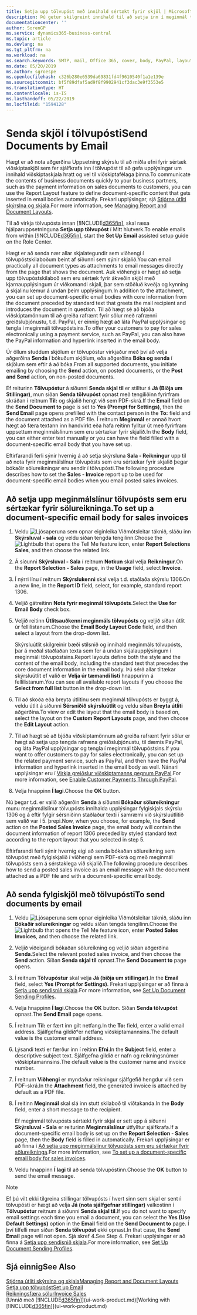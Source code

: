 ```yaml
---
title: Setja upp tölvupóst með innihald sértækt fyrir skjöl | Microsoft Docs
description: Þú getur skilgreint innihald til að setja inn í meginmál tölvupóstskeytis, til dæmis PayPal tengil. Þú getur líka sett skjöl í viðhengi tölvupóstskeyta.
documentationcenter: ''
author: SorenGP
ms.service: dynamics365-business-central
ms.topic: article
ms.devlang: na
ms.tgt_pltfrm: na
ms.workload: na
ms.search.keywords: SMTP, mail, Office 365, cover, body, PayPal, layout
ms.date: 05/20/2019
ms.author: sgroespe
ms.openlocfilehash: c326b280e6539da69831fd4f9610540f1a1e139e
ms.sourcegitcommit: bf5f89dfaf5ad9f8f9902941cf3dac3e9f3553e5
ms.translationtype: HT
ms.contentlocale: is-IS
ms.lasthandoff: 05/22/2019
ms.locfileid: "1594128"
---
```

# <a name="send-documents-by-email"></a><span data-ttu-id="48841-104">Senda skjöl í tölvupósti</span><span class="sxs-lookup"><span data-stu-id="48841-104">Send Documents by Email</span></span>
<span data-ttu-id="48841-105">Hægt er að nota aðgerðina Uppsetning skýrslu til að miðla efni fyrir sértæk viðskiptaskjöl sem fer sjálfkrafa inn í tölvupóst til að gefa upplýsingar um innihald viðskiptaskjala hratt og vel til viðskiptafélaga þinna.</span><span class="sxs-lookup"><span data-stu-id="48841-105">To communicate the contents of business documents quickly to your business partners, such as the payment information on sales documents to customers, you can use the Report Layout feature to define document-specific content that gets inserted in email bodies automatically.</span></span> <span data-ttu-id="48841-106">Frekari upplýsingar, sjá [Stjórna útliti skýrslna og skjala](ui-manage-report-layouts.md).</span><span class="sxs-lookup"><span data-stu-id="48841-106">For more information, see [Managing Report and Document Layouts](ui-manage-report-layouts.md).</span></span>

<span data-ttu-id="48841-107">Til að virkja tölvupósta innan [!INCLUDE[d365fin](includes/d365fin_md.md)], skal ræsa hjálparuppsetninguna **Setja upp tölvupóst** í Mitt hlutverk.</span><span class="sxs-lookup"><span data-stu-id="48841-107">To enable emails from within [!INCLUDE[d365fin](includes/d365fin_md.md)], start the **Set Up Email** assisted setup guide on the Role Center.</span></span>

<span data-ttu-id="48841-108">Hægt er að senda nær allar skjalategundir sem viðhengi í tölvupóstskilaboðum beint af síðunni sem sýnir skjalið.</span><span class="sxs-lookup"><span data-stu-id="48841-108">You can email practically all document types as attachments to email messages directly from the page that shows the document.</span></span> <span data-ttu-id="48841-109">Auk viðhengis er hægt að setja upp tölvupóstskilaboð sem eru sértæk fyrir ákveðin skjöl með kjarnaupplýsingum úr viðkomandi skjali, þar sem stöðluð kveðja og kynning á skjalinu kemur á undan þeim upplýsingum.</span><span class="sxs-lookup"><span data-stu-id="48841-109">In addition to the attachment, you can set up document-specific email bodies with core information from the document preceded by standard text that greets the mail recipient and introduces the document in question.</span></span> <span data-ttu-id="48841-110">Til að hægt sé að bjóða viðskiptamönnum til að greiða rafrænt fyrir sölur með rafrænni greiðsluþjónustu, t.d. PayPal, er einnig hægt að láta PayPal upplýsingar og tengla í meginmáli tölvupóstsins.</span><span class="sxs-lookup"><span data-stu-id="48841-110">To offer your customers to pay for sales electronically using a payment service, such as PayPal, you can also have the PayPal information and hyperlink inserted in the email body.</span></span>

<span data-ttu-id="48841-111">Úr öllum studdum skjölum er tölvupóstur virkjaður með því að velja aðgerðina **Senda** í bókuðum skjölum, eða aðgerðina **Bóka og senda** í skjölum sem eftir á að bóka.</span><span class="sxs-lookup"><span data-stu-id="48841-111">From all supported documents, you initiate emailing by choosing the **Send** action, on posted documents, or the **Post and Send** action, on non-posted documents.</span></span>

<span data-ttu-id="48841-112">Ef reiturinn **Tölvupóstur** á síðunni **Senda skjal til** er stilltur á **Já (Biðja um Stillingar)**, mun síðan **Senda tölvupóst** opnast með tengiliðinn fyrirfram skráðan í reitnum **Til:** og skjalið hengt við sem PDF-skrá.</span><span class="sxs-lookup"><span data-stu-id="48841-112">If the **Email** field on the **Send Document to** page is set to **Yes (Prompt for Settings)**, then the **Send Email** page opens prefilled with the contact person in the **To:** field and the document attached as a PDF file.</span></span> <span data-ttu-id="48841-113">Í reitnum **Meginmál** er annað hvort hægt að færa textann inn handvirkt eða hafa reitinn fylltur út með fyrirfram uppsettum meginmálslínum sem eru sértækar fyrir skjalið.</span><span class="sxs-lookup"><span data-stu-id="48841-113">In the **Body** field, you can either enter text manually or you can have the field filled with a document-specific email body that you have set up.</span></span>

<span data-ttu-id="48841-114">Eftirfarandi ferli sýnir hvernig á að setja skýrsluna **Sala - Reikningur** upp til að nota fyrir meginmálslínur tölvupósts sem eru sértækar fyrir skjalið þegar bókaðir sölureikningar eru sendir í tölvupósti.</span><span class="sxs-lookup"><span data-stu-id="48841-114">The following procedure describes how to set the **Sales - Invoice** report up to be used for document-specific email bodies when you email posted sales invoices.</span></span>

## <a name="to-set-up-a-document-specific-email-body-for-sales-invoices"></a><span data-ttu-id="48841-115">Að setja upp meginmálslínur tölvupósts sem eru sértækar fyrir sölureikninga.</span><span class="sxs-lookup"><span data-stu-id="48841-115">To set up a document-specific email body for sales invoices</span></span>
1. <span data-ttu-id="48841-116">Veldu ![Ljósaperuna sem opnar eiginleika Viðmótsleitar](media/ui-search/search_small.png "Segðu mér hvað þú vilt gera") táknið, sláðu inn **Skýrsluval - sala** og veldu síðan tengda tengilinn.</span><span class="sxs-lookup"><span data-stu-id="48841-116">Choose the ![Lightbulb that opens the Tell Me feature](media/ui-search/search_small.png "Tell me what you want to do") icon, enter **Report Selections Sales**, and then choose the related link.</span></span>
2. <span data-ttu-id="48841-117">Á síðunni **Skýrsluval - Sala** í reitnum **Notkun** skal velja **Reikningur**.</span><span class="sxs-lookup"><span data-stu-id="48841-117">On the **Report Selection - Sales** page, in the **Usage** field, select **Invoice**.</span></span>
3. <span data-ttu-id="48841-118">Í nýrri línu í reitnum **Skýrslukenni** skal velja t.d. staðlaða skýrslu 1306.</span><span class="sxs-lookup"><span data-stu-id="48841-118">On a new line, in the **Report ID** field, select, for example, standard report 1306.</span></span>
4. <span data-ttu-id="48841-119">Veljið gátreitinn **Nota fyrir meginmál tölvupósts**.</span><span class="sxs-lookup"><span data-stu-id="48841-119">Select the **Use for Email Body** check box.</span></span>
5. <span data-ttu-id="48841-120">Veljið reitinn **Útlitsauðkenni meginmáls tölvupósts** og veljið síðan útlit úr fellilistanum.</span><span class="sxs-lookup"><span data-stu-id="48841-120">Choose the **Email Body Layout Code** field, and then select a layout from the drop-down list.</span></span>

    <span data-ttu-id="48841-121">Skýrsluútlit skilgreinir bæði stílsnið og innihald meginmáls tölvupósts, þar á meðal staðlaðan texta sem fer á undan skjalaupplýsingum í meginmáli tölvupóstsins.</span><span class="sxs-lookup"><span data-stu-id="48841-121">Report layouts define both the style and the content of the email body, including the standard text that precedes the core document information in the email body.</span></span> <span data-ttu-id="48841-122">Þú sérð allar tiltækar skýrsluútlit ef valið er **Velja úr tæmandi listi** hnappurinn á fellilistanum.</span><span class="sxs-lookup"><span data-stu-id="48841-122">You can see all available report layouts if you choose the **Select from full list** button in the drop-down list.</span></span>
6. <span data-ttu-id="48841-123">Til að skoða eða breyta útlitinu sem meginmál tölvupósts er byggt á, veldu útlit á síðunni **Sérsniðið skýrsluútlit** og veldu síðan **Breyta útliti** aðgerðina.</span><span class="sxs-lookup"><span data-stu-id="48841-123">To view or edit the layout that the email body is based on, select the layout on the **Custom Report Layouts** page, and then choose the **Edit Layout** action.</span></span>
7. <span data-ttu-id="48841-124">Til að hægt sé að bjóða viðskiptamönnum að greiða rafrænt fyrir sölur er hægt að setja upp tengda rafræna greiðsluþjónustu, til dæmis PayPal, og láta PayPal upplýsingar og tengla í meginmál tölvupóstsins.</span><span class="sxs-lookup"><span data-stu-id="48841-124">If you want to offer customers to pay for sales electronically, you can set up the related payment service, such as PayPal, and then have the PayPal information and hyperlink inserted in the email body as well.</span></span> <span data-ttu-id="48841-125">Nánari upplýsingar eru í [Virkja greiðslur viðskiptamanns gegnum PayPal](sales-how-enable-payment-service-extensions.md).</span><span class="sxs-lookup"><span data-stu-id="48841-125">For more information, see [Enable Customer Payments Through PayPal](sales-how-enable-payment-service-extensions.md).</span></span>
8. <span data-ttu-id="48841-126">Velja hnappinn **Í lagi**.</span><span class="sxs-lookup"><span data-stu-id="48841-126">Choose the **OK** button.</span></span>

<span data-ttu-id="48841-127">Nú þegar t.d. er valið aðgerðin **Senda** á síðunni **Bókaður sölureikningur** munu meginmálslínur tölvupósts innihalda upplýsingar fylgiskjals skýrslu 1306 og á eftir fylgir sérsniðinn staðlaður texti í samræmi við skýrsluútlitið sem valið var í 5. þrepi.</span><span class="sxs-lookup"><span data-stu-id="48841-127">Now, when you choose, for example, the **Send** action on the **Posted Sales Invoice** page, the email body will contain the document information of report 1306 preceded by styled standard text according to the report layout that you selected in step 5.</span></span>

<span data-ttu-id="48841-128">Eftirfarandi ferli sýnir hvernig eigi að senda bókaðan sölureikning sem tölvupóst með fylgiskjalið í viðhengi sem PDF-skrá og með meginmál tölvupósts sem á sérstaklega við skjalið.</span><span class="sxs-lookup"><span data-stu-id="48841-128">The following procedure describes how to send a posted sales invoice as an email message with the document attached as a PDF file and with a document-specific email body.</span></span>

## <a name="to-send-documents-by-email"></a><span data-ttu-id="48841-129">Að senda fylgiskjöl með tölvupósti</span><span class="sxs-lookup"><span data-stu-id="48841-129">To send documents by email</span></span>
1. <span data-ttu-id="48841-130">Veldu ![Ljósaperuna sem opnar eiginleika Viðmótsleitar](media/ui-search/search_small.png "Segðu mér hvað þú vilt gera") táknið, sláðu inn **Bókaðir sölureikningar** og veldu síðan tengda tengilinn.</span><span class="sxs-lookup"><span data-stu-id="48841-130">Choose the ![Lightbulb that opens the Tell Me feature](media/ui-search/search_small.png "Tell me what you want to do") icon, enter **Posted Sales Invoices**, and then choose the related link.</span></span>
2. <span data-ttu-id="48841-131">Veljið viðeigandi bókaðan sölureikning og veljið síðan aðgerðina **Senda**.</span><span class="sxs-lookup"><span data-stu-id="48841-131">Select the relevant posted sales invoice, and then choose the **Send** action.</span></span> <span data-ttu-id="48841-132">Síðan **Senda skjal til** opnast.</span><span class="sxs-lookup"><span data-stu-id="48841-132">The **Send Document to** page opens.</span></span>
3. <span data-ttu-id="48841-133">Í reitnum **Tölvupóstur** skal velja **Já (biðja um stillingar)**.</span><span class="sxs-lookup"><span data-stu-id="48841-133">In the **Email** field, select **Yes (Prompt for Settings)**.</span></span> <span data-ttu-id="48841-134">Frekari upplýsingar er að finna á [Setja upp sendisnið skjala](sales-how-setup-document-send-profiles.md).</span><span class="sxs-lookup"><span data-stu-id="48841-134">For more information, see [Set Up Document Sending Profiles](sales-how-setup-document-send-profiles.md).</span></span>
4. <span data-ttu-id="48841-135">Velja hnappinn **Í lagi**.</span><span class="sxs-lookup"><span data-stu-id="48841-135">Choose the **OK** button.</span></span> <span data-ttu-id="48841-136">Síðan **Senda tölvupóst** opnast.</span><span class="sxs-lookup"><span data-stu-id="48841-136">The **Send Email** page opens.</span></span>
5. <span data-ttu-id="48841-137">Í reitnum **Til:** er fært inn gilt netfang.</span><span class="sxs-lookup"><span data-stu-id="48841-137">In the **To:** field, enter a valid email address.</span></span> <span data-ttu-id="48841-138">Sjálfgefna gildið°er netfang viðskiptamannsins.</span><span class="sxs-lookup"><span data-stu-id="48841-138">The default value is the customer email address.</span></span>
6. <span data-ttu-id="48841-139">Lýsandi texti er færður inn í reitinn **Efni**.</span><span class="sxs-lookup"><span data-stu-id="48841-139">In the **Subject** field, enter a descriptive subject text.</span></span> <span data-ttu-id="48841-140">Sjálfgefna gildið er nafn og reikningsnúmer viðskiptamannsins.</span><span class="sxs-lookup"><span data-stu-id="48841-140">The default value is the customer name and invoice number.</span></span>
7. <span data-ttu-id="48841-141">Í reitnum **Viðhengi** er myndaður reikningur sjálfgefið hengdur við sem PDF-skrá.</span><span class="sxs-lookup"><span data-stu-id="48841-141">In the **Attachment** field, the generated invoice is attached by default as a PDF file.</span></span>
8. <span data-ttu-id="48841-142">Í reitinn **Meginmál** skal slá inn stutt skilaboð til viðtakanda.</span><span class="sxs-lookup"><span data-stu-id="48841-142">In the **Body** field, enter a short message to the recipient.</span></span>

    <span data-ttu-id="48841-143">Ef meginmál tölvupósts sértækt fyrir skjal er sett upp á síðunni **Skýrsluval - Sala** er reiturinn **Meginmálslínur** útfylltur sjálfkrafa.</span><span class="sxs-lookup"><span data-stu-id="48841-143">If a document-specific email body is set up on the **Report Selection - Sales** page, then the **Body** field is filled in automatically.</span></span> <span data-ttu-id="48841-144">Frekari upplýsingar er að finna í [Að setja upp meginmálslínur tölvupósts sem eru sértækar fyrir sölureikninga](ui-how-send-documents-email.md#to-set-up-a-document-specific-email-body-for-sales-invoices).</span><span class="sxs-lookup"><span data-stu-id="48841-144">For more information, see [To set up a document-specific email body for sales invoices](ui-how-send-documents-email.md#to-set-up-a-document-specific-email-body-for-sales-invoices).</span></span>
9. <span data-ttu-id="48841-145">Veldu hnappinn **Í lagi** til að senda tölvupóstinn.</span><span class="sxs-lookup"><span data-stu-id="48841-145">Choose the **OK** button to send the email message.</span></span>

> [!NOTE]  
>   <span data-ttu-id="48841-146">Ef þú vilt ekki tilgreina stillingar tölvupósts í hvert sinn sem skjal er sent í tölvupósti er hægt að velja **Já (nota sjálfgefnar stillingar)** valkostinn í **Tölvupóstur** reitnum á síðunni **Senda skjal til**.</span><span class="sxs-lookup"><span data-stu-id="48841-146">If you do not want to specify email settings each time you email a document, you can select the **Yes (Use Default Settings)** option in the **Email** field on the **Send Document to** page.</span></span> <span data-ttu-id="48841-147">Í því tilfelli mun síðan **Senda tölvupóst** ekki opnast.</span><span class="sxs-lookup"><span data-stu-id="48841-147">In that case, the **Send Email** page will not open.</span></span> <span data-ttu-id="48841-148">Sjá skref 4.</span><span class="sxs-lookup"><span data-stu-id="48841-148">See Step 4.</span></span> <span data-ttu-id="48841-149">Frekari upplýsingar er að finna á [Setja upp sendisnið skjala](sales-how-setup-document-send-profiles.md).</span><span class="sxs-lookup"><span data-stu-id="48841-149">For more information, see [Set Up Document Sending Profiles](sales-how-setup-document-send-profiles.md).</span></span>

## <a name="see-also"></a><span data-ttu-id="48841-150">Sjá einnig</span><span class="sxs-lookup"><span data-stu-id="48841-150">See Also</span></span>
[<span data-ttu-id="48841-151">Stjórna útliti skýrslna og skjala</span><span class="sxs-lookup"><span data-stu-id="48841-151">Managing Report and Document Layouts</span></span>](ui-manage-report-layouts.md)  
[<span data-ttu-id="48841-152">Setja upp tölvupóst</span><span class="sxs-lookup"><span data-stu-id="48841-152">Set up Email</span></span>](admin-how-setup-email.md)  
[<span data-ttu-id="48841-153">Reikningsfæra sölur</span><span class="sxs-lookup"><span data-stu-id="48841-153">Invoice Sales</span></span>](sales-how-invoice-sales.md)  
<span data-ttu-id="48841-154">[Unnið með [!INCLUDE[d365fin](includes/d365fin_md.md)]](ui-work-product.md)</span><span class="sxs-lookup"><span data-stu-id="48841-154">[Working with [!INCLUDE[d365fin](includes/d365fin_md.md)]](ui-work-product.md)</span></span>
